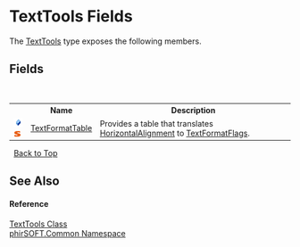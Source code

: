 # TextTools Fields
 

The <a href="2e395fd1-d992-5ecb-0f70-e13af06aba17">TextTools</a> type exposes the following members.


## Fields
&nbsp;<table><tr><th></th><th>Name</th><th>Description</th></tr><tr><td>![Public field](media/pubfield.gif "Public field")![Static member](media/static.gif "Static member")</td><td><a href="890c0a91-20bc-a5f1-512b-b04052b79769">TextFormatTable</a></td><td>
Provides a table that translates <a href="http://msdn2.microsoft.com/en-us/library/w4d1hwsw" target="_blank">HorizontalAlignment</a> to <a href="http://msdn2.microsoft.com/en-us/library/63ykz3w5" target="_blank">TextFormatFlags</a>.</td></tr></table>&nbsp;
<a href="#texttools-fields">Back to Top</a>

## See Also


#### Reference
<a href="2e395fd1-d992-5ecb-0f70-e13af06aba17">TextTools Class</a><br /><a href="e822f0a1-f524-76ce-c72d-9a62b8c4e673">phirSOFT.Common Namespace</a><br />